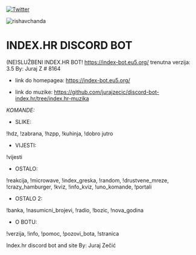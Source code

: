 [![Twitter](https://img.shields.io/twitter/url/https/twitter.com/cloudposse.svg?style=social&label=Follow%20%40zecic_juraj)](https://twitter.com/zecic_juraj)

<p align="left"> <img src="https://komarev.com/ghpvc/?username=rishavchanda&label=Profile%20views&color=0e75b6&style=flat" alt="rishavchanda" /> </p>

# INDEX.HR DISCORD BOT

(NE)SLUŽBENI INDEX.HR BOT! https://index-bot.eu5.org/ trenutna verzija: 3.5 By: Juraj Z # 8164

 - link do homepagea: https://index-bot.eu5.org/
 
 - link do muzike: https://github.com/jurajzecic/discord-bot-index.hr/tree/index.hr-muzika
 
*KOMANDE:*

 - SLIKE:

!hdz, !zabrana, !hzpp, !kuhinja, !dobro jutro

 - VIJESTI:

!vijesti

 - OSTALO:

!reakcija, !microwave, !index_greska, !random, !drustvene_mreze, !crazy_hamburger, !kviz, !info_kviz, !uno_komande, !portali

 - OSTALO 2:

!banka, !nasumicni_brojevi, !radio, !bozic, !nova_godina

 - O BOTU:

!verzija, !info, !pomoc, !pozovi_bota, !stranica





Index.hr discord bot and site By: Juraj Zečić
